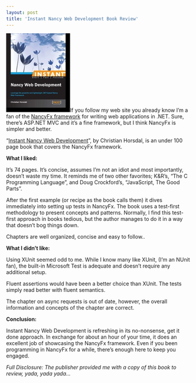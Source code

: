 ```yaml
---
layout: post
title: 'Instant Nancy Web Development Book Review'
---
```

[![Instant Nancy Book Cover](/cdn/images/blog/Windows-Live-Writer/Instant-Nancy-Book-Review_9D00/instant_nancy_thumb_1.jpg)](/cdn/images/blog/Windows-Live-Writer/Instant-Nancy-Book-Review_9D00/instant_nancy_4.jpg)If you follow my web site you already know I’m a fan of the [NancyFx framework](http://nancyfx.org/) for writing web applications in .NET. Sure, there’s ASP.NET MVC and it’s a fine framework, but I think NancyFx is simpler and better.

“[Instant Nancy Web Development](http://www.packtpub.com/nancy-web-development/book)”, by Christian Horsdal, is an under 100 page book that covers the NancyFx framework. 

**What I liked:**

It’s 74 pages. It’s concise, assumes I’m not an idiot and most importantly, doesn’t waste my time. It reminds me of two other favorites; K&R’s, “The C Programming Language”, and Doug Crockford’s, “JavaScript, The Good Parts”. 

After the first example (or recipe as the book calls them) it dives immediately into setting up tests in NancyFx. The book uses a test-first methodology to present concepts and patterns. Normally, I find this test-first approach in books tedious, but the author manages to do it in a way that doesn’t bog things down.

Chapters are well organized, concise and easy to follow..

**What I didn’t like:**

Using XUnit seemed odd to me. While I know many like XUnit, (I’m an NUnit fan), the built-in Microsoft Test is adequate and doesn’t require any additional setup.

Fluent assertions would have been a better choice than XUnit. The tests simply read better with fluent semantics. 

The chapter on async requests is out of date, however, the overall information and concepts of the chapter are correct.

**Conclusion:**

Instant Nancy Web Development is refreshing in its no-nonsense, get it done approach. In exchange for about an hour of your time, it does an excellent job of showcasing the NancyFx framework. Even if you been programming in NancyFx for a while, there’s enough here to keep you engaged.

_Full Disclosure: The publisher provided me with a copy of this book to review, yada, yada yada…_

